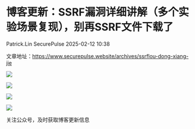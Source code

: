 #  博客更新：SSRF漏洞详细讲解（多个实验场景复现），别再SSRF文件下载了   
Patrick.Lin  SecurePulse   2025-02-12 10:38  
  
文章地址：https://www.securepulse.website/archives/ssrflou-dong-xiang-jie  
  
![](https://mmbiz.qpic.cn/sz_mmbiz_png/t88ugf2jgYDbtDq86BBIVbsaeIu2XbHwQpDgXSFcicrvRMjd0rN5P0oZcoFHncgibnr0ZRbT9fiaqJDujBXkwtg1g/640?wx_fmt=png&from=appmsg "")  
  
![](https://mmbiz.qpic.cn/sz_mmbiz_png/t88ugf2jgYDbtDq86BBIVbsaeIu2XbHwfaug6rPI7HHhRsKwVHDmcUicaWcSUG6AmbIWEyIaoKqkrIuBzQA4WyQ/640?wx_fmt=png&from=appmsg "")  
  
![](https://mmbiz.qpic.cn/sz_mmbiz_png/t88ugf2jgYDbtDq86BBIVbsaeIu2XbHwzibxDmVkmUISvYeMdTJDpC3wDPae3TZWxs90sziafT6FgNJ1acCH45OA/640?wx_fmt=png&from=appmsg "")  
  
![](https://mmbiz.qpic.cn/sz_mmbiz_png/t88ugf2jgYDbtDq86BBIVbsaeIu2XbHwkqNZKXMylTLjthibsQM6PHniaNfrk55ogORom2CwmRbtYPYDRY7wiaIsw/640?wx_fmt=png&from=appmsg "")  
  
关注公众号，及时获取博客更新信息  
  
  
  
  
